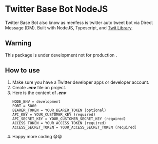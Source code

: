 # Twitter Base Bot NodeJS
Twitter Base Bot also know as menfess is twitter auto tweet bot via Direct Message (DM). Built with NodeJS, Typescript, and [Twit Library](https://www.npmjs.com/package/twit).

## Warning
This package is under development not for production .

## How to use
1. Make sure you have a Twitter developer apps or developer account.
2. Create ***.env*** file on project.
3. Here is the content of ***.env***
   ```
   NODE_ENV = development
   PORT = 5000
   BEARER_TOKEN = YOUR_BEARER_TOKEN (optional)
   API_KEY = YOUR_CUSTOMER_KEY (required)
   API_SECRET_KEY = YOUR_CUSTOMER_SECRET_KEY (required)
   ACCESS_TOKEN = YOUR_ACCESS_TOKEN (required)
   ACCESS_SECRET_TOKEN = YOUR_ACCESS_SECRET_TOKEN (required)
   ```
4. Happy more coding 😁😁
